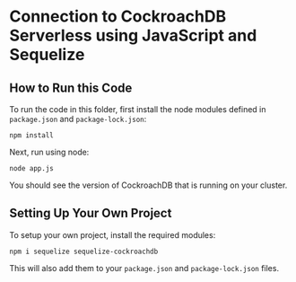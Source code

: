 # Connection to CockroachDB Serverless using JavaScript and Sequelize

## How to Run this Code

To run the code in this folder, first install the node modules defined in `package.json` and `package-lock.json`:

```
npm install
```

Next, run using node:


```
node app.js
```

You should see the version of CockroachDB that is running on your cluster.

## Setting Up Your Own Project

To setup your own project, install the required modules:

```
npm i sequelize sequelize-cockroachdb
```

This will also add them to your `package.json` and `package-lock.json` files.
